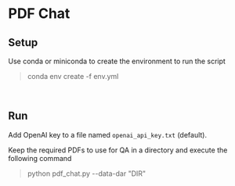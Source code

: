 # PDF Chat

## Setup

Use conda or miniconda to create the environment to run the script
<blockquote>
conda env create -f env.yml
</blockquote>
<br>

## Run

Add OpenAI key to a file named `openai_api_key.txt` (default).

Keep the required PDFs to use for QA in a directory and execute the following command
<blockquote>
python pdf_chat.py --data-dar "DIR"
</blockquote>
